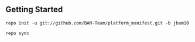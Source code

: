Getting Started
---------------

    repo init -u git://github.com/BAM-Team/platform_manifest.git -b jbam10

    repo sync
